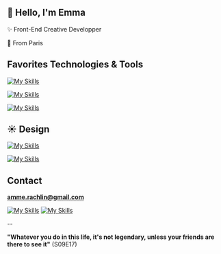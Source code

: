 ## 👋 Hello, I'm Emma

✨ Front-End Creative Developper

🌱 From Paris


## Favorites Technologies & Tools

[![My Skills](https://skillicons.dev/icons?i=react,ts,html,css,threejs,py)](https://github.com/ammeraca/)

[![My Skills](https://skillicons.dev/icons?i=js,c,cpp,cs,ocaml,swift,androidstudio,unity)](https://github.com/ammeraca/)

[![My Skills](https://skillicons.dev/icons?i=git,vscode,arch,linux,latex)](https://github.com/ammeraca/)

## ☀️ Design

[![My Skills](https://skillicons.dev/icons?i=figma,ps,ai,xd)](https://github.com/ammeraca/)

[![My Skills](https://skillicons.dev/icons?i=blender)](https://github.com/ammeraca/)

## Contact

**amme.rachlin@gmail.com**

[![My Skills](https://skillicons.dev/icons?i=linkedin)](https://linkedin.com/in/ammerchn)
[![My Skills](https://skillicons.dev/icons?i=instagram)](https://instagram.com/mama_clic)

--

**"Whatever you do in this life, it's not legendary, unless your friends are there to see it"** (S09E17)

<!--
- 🌱 I’m currently learning Blender, nextjs, nuxtjs, sass, materialize, GSAP

[![My Skills](https://skillicons.dev/icons?i=postgres,java,ruby,rails,tailwind)](https://github.com/ammeraca/)

- 👯 I’m looking to collaborate on creative projects, design and development of all kind
- 💬 Ask me about react, design, photography
-->
